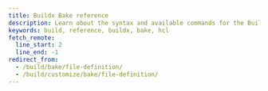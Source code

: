 ```yaml
---
title: Buildx Bake reference
description: Learn about the syntax and available commands for the Buildx Bake file
keywords: build, reference, buildx, bake, hcl
fetch_remote:
  line_start: 2
  line_end: -1
redirect_from:
  - /build/bake/file-definition/
  - /build/customize/bake/file-definition/
---
```


